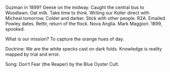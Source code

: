 Guzman in 1899? Geese on the midway. Caught the central bus to Woodlawn. Oat milk. Take time to think. Writing our Koller direct with Micheal tomorrow. Colder and darker. Stick with other people. R2A. Emailed Powley dates. Rettir, return of the flock. Nova Anglia. Mark Maggiori. 1899, spooked.

What is our mission? To capture the orange hues of day.

Doctrine: We are the white specks cast on dark folds. Knowledge is reality mapped by trial and error. 

Song: Don’t Fear (the Reaper) by the Blue Oyster Cult.
